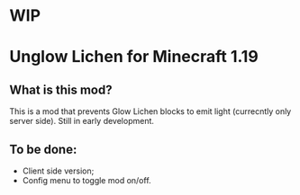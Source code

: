 # WIP
# Unglow Lichen for Minecraft 1.19

## What is this mod?

This is a mod that prevents Glow Lichen blocks to emit light (currecntly only server side).
Still in early development.

## To be done:

- Client side version;
- Config menu to toggle mod on/off.
